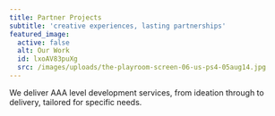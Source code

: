 ```yaml
---
title: Partner Projects
subtitle: 'creative experiences, lasting partnerships'
featured_image:
  active: false
  alt: Our Work
  id: lxoAV83puXg
  src: /images/uploads/the-playroom-screen-06-us-ps4-05aug14.jpg
---
```

We deliver AAA level development services, from ideation through to delivery, tailored for specific needs.
